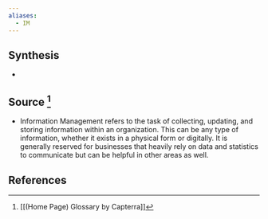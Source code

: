 ```yaml
---
aliases:
  - IM
---
```

## Synthesis
- 
## Source [^1]
- Information Management refers to the task of collecting, updating, and storing information within an organization. This can be any type of information, whether it exists in a physical form or digitally. It is generally reserved for businesses that heavily rely on data and statistics to communicate but can be helpful in other areas as well.
## References

[^1]: [[(Home Page) Glossary by Capterra]]